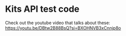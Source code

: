 # Kits API test code
Check out the youtube video that talks about these: https://youtu.be/DBtw2B88BsQ?si=BXOHNVB3xCnnjp8o
